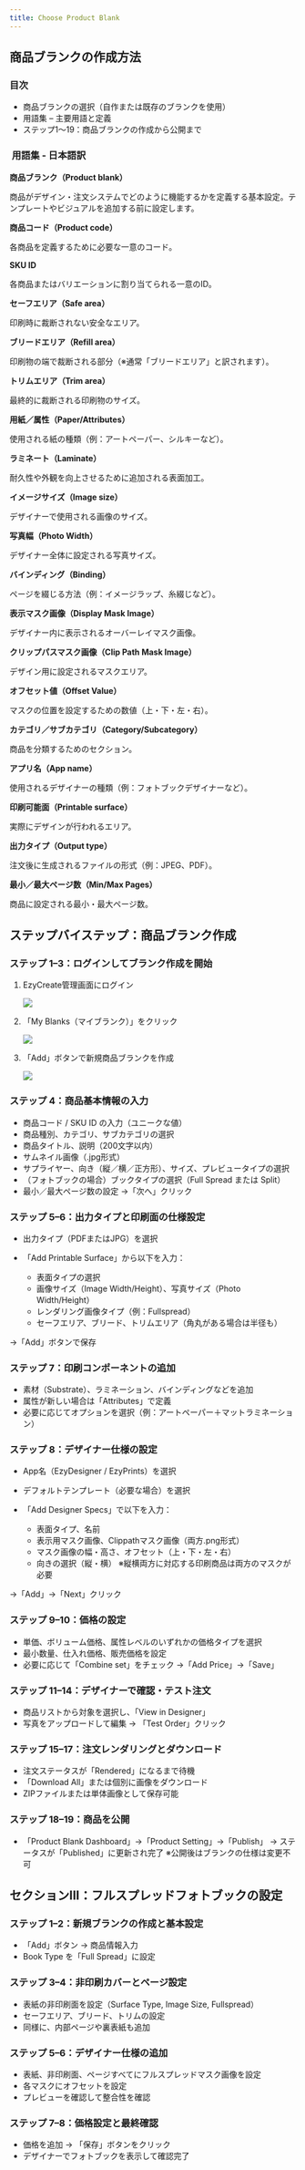 ```yaml
---
title: Choose Product Blank
---
```

## **商品ブランクの作成方法**

### **目次**

* 商品ブランクの選択（自作または既存のブランクを使用）
* 用語集 – 主要用語と定義
* ステップ1～19：商品ブランクの作成から公開まで

###  **用語集 - 日本語訳**

**商品ブランク（Product blank）**

商品がデザイン・注文システムでどのように機能するかを定義する基本設定。テンプレートやビジュアルを追加する前に設定します。

**商品コード（Product code）**

各商品を定義するために必要な一意のコード。

**SKU ID**

各商品またはバリエーションに割り当てられる一意のID。

**セーフエリア（Safe area）**

印刷時に裁断されない安全なエリア。

**ブリードエリア（Refill area）**

印刷物の端で裁断される部分（※通常「ブリードエリア」と訳されます）。

**トリムエリア（Trim area）**

最終的に裁断される印刷物のサイズ。

**用紙／属性（Paper/Attributes）**

使用される紙の種類（例：アートペーパー、シルキーなど）。

**ラミネート（Laminate）**

耐久性や外観を向上させるために追加される表面加工。

**イメージサイズ（Image size）**

デザイナーで使用される画像のサイズ。

**写真幅（Photo Width）**

デザイナー全体に設定される写真サイズ。

**バインディング（Binding）**

ページを綴じる方法（例：イメージラップ、糸綴じなど）。

**表示マスク画像（Display Mask Image）**

デザイナー内に表示されるオーバーレイマスク画像。

**クリップパスマスク画像（Clip Path Mask Image）**

デザイン用に設定されるマスクエリア。

**オフセット値（Offset Value）**

マスクの位置を設定するための数値（上・下・左・右）。

**カテゴリ／サブカテゴリ（Category/Subcategory）**

商品を分類するためのセクション。

**アプリ名（App name）**

使用されるデザイナーの種類（例：フォトブックデザイナーなど）。

**印刷可能面（Printable surface）**

実際にデザインが行われるエリア。

**出力タイプ（Output type）**

注文後に生成されるファイルの形式（例：JPEG、PDF）。

**最小／最大ページ数（Min/Max Pages）**

商品に設定される最小・最大ページ数。

## **ステップバイステップ：商品ブランク作成**

### **ステップ 1–3：ログインしてブランク作成を開始**

1. EzyCreate管理画面にログイン

   ![](/img/jpcpbf33.png)
2. 「My Blanks（マイブランク）」をクリック

   ![](/img/jpcpbf24.png)
3. 「Add」ボタンで新規商品ブランクを作成

   ![](/img/jpcpbf27.png)

### **ステップ 4：商品基本情報の入力**

* 商品コード / SKU ID の入力（ユニークな値）
* 商品種別、カテゴリ、サブカテゴリの選択
* 商品タイトル、説明（200文字以内）
* サムネイル画像（.jpg形式）
* サプライヤー、向き（縦／横／正方形）、サイズ、プレビュータイプの選択
* （フォトブックの場合）ブックタイプの選択（Full Spread または Split）
* 最小／最大ページ数の設定
   →「次へ」クリック

### **ステップ 5–6：出力タイプと印刷面の仕様設定**

* 出力タイプ（PDFまたはJPG）を選択
* 「Add Printable Surface」から以下を入力：

  * 表面タイプの選択
  * 画像サイズ（Image Width/Height）、写真サイズ（Photo Width/Height）
  * レンダリング画像タイプ（例：Fullspread）
  * セーフエリア、ブリード、トリムエリア（角丸がある場合は半径も）

→「Add」ボタンで保存

### **ステップ 7：印刷コンポーネントの追加**

* 素材（Substrate）、ラミネーション、バインディングなどを追加
* 属性が新しい場合は「Attributes」で定義
* 必要に応じてオプションを選択（例：アートペーパー＋マットラミネーション）

### **ステップ 8：デザイナー仕様の設定**

* App名（EzyDesigner / EzyPrints）を選択
* デフォルトテンプレート（必要な場合）を選択
* 「Add Designer Specs」で以下を入力：

  * 表面タイプ、名前
  * 表示用マスク画像、Clippathマスク画像（両方.png形式）
  * マスク画像の幅・高さ、オフセット（上・下・左・右）
  * 向きの選択（縦・横）
     ※縦横両方に対応する印刷商品は両方のマスクが必要

→「Add」→「Next」クリック

### **ステップ 9–10：価格の設定**

* 単価、ボリューム価格、属性レベルのいずれかの価格タイプを選択
* 最小数量、仕入れ価格、販売価格を設定
* 必要に応じて「Combine set」をチェック
   →「Add Price」→「Save」

### **ステップ 11–14：デザイナーで確認・テスト注文**

* 商品リストから対象を選択し、「View in Designer」
* 写真をアップロードして編集
   → 「Test Order」クリック

### **ステップ 15–17：注文レンダリングとダウンロード**

* 注文ステータスが「Rendered」になるまで待機
* 「Download All」または個別に画像をダウンロード
* ZIPファイルまたは単体画像として保存可能

### **ステップ 18–19：商品を公開**

* 「Product Blank Dashboard」→「Product Setting」→「Publish」
   → ステータスが「Published」に更新され完了
   ※公開後はブランクの仕様は変更不可

## **セクションIII：フルスプレッドフォトブックの設定**

### **ステップ 1–2：新規ブランクの作成と基本設定**

* 「Add」ボタン → 商品情報入力
* Book Type を「Full Spread」に設定

### **ステップ 3–4：非印刷カバーとページ設定**

* 表紙の非印刷面を設定（Surface Type, Image Size, Fullspread）
* セーフエリア、ブリード、トリムの設定
* 同様に、内部ページや裏表紙も追加

### **ステップ 5–6：デザイナー仕様の追加**

* 表紙、非印刷面、ページすべてにフルスプレッドマスク画像を設定
* 各マスクにオフセットを設定
* プレビューを確認して整合性を確認

### **ステップ 7–8：価格設定と最終確認**

* 価格を追加 → 「保存」ボタンをクリック
* デザイナーでフォトブックを表示して確認完了
